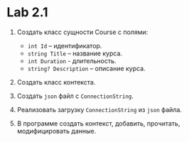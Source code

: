 ﻿# Lab 2.1
1. Создать класс сущности Course с полями:
	- `int Id` – идентификатор.
	- `string Title` – название курса.
	- `int Duration` - длительность.
	- `string? Description` – описание курса.

2. Создать класс контекста.
3. Создать `json` файл с `ConnectionString`.
4. Реализовать загрузку `ConnectionString` из `json` файла.
5. В программе создать контекст, добавить, прочитать, модифицировать данные.
